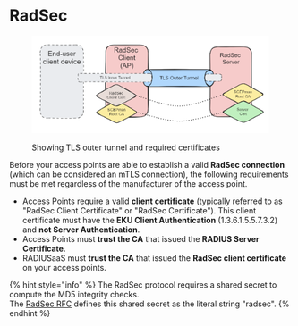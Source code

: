# RadSec

<figure><img src="../../../.gitbook/assets/image (23).png" alt=""><figcaption><p>Showing TLS outer tunnel and required certificates</p></figcaption></figure>

Before your access points are able to establish a valid **RadSec connection** (which can be considered an mTLS connection), the following requirements must be met regardless of the manufacturer of the access point.

* Access Points require a valid **client certificate** (typically referred to as "RadSec Client Certificate" or "RadSec Certificate"). This client certificate must have the **EKU Client Authentication** (1.3.6.1.5.5.7.3.2) and **not Server Authentication**.
* Access Points must **trust the CA** that issued the **RADIUS Server Certificate**.
* RADIUSaaS must **trust the CA** that issued the **RadSec client certificate** on your access points.

{% hint style="info" %}
The RadSec protocol requires a shared secret to compute the MD5 integrity checks.\
The [RadSec RFC](https://datatracker.ietf.org/doc/html/rfc6614) defines this shared secret as the literal string "radsec".
{% endhint %}
